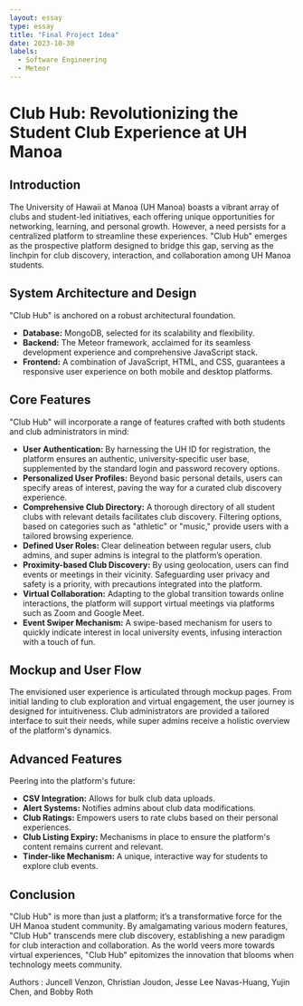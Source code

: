 ```yaml
---
layout: essay
type: essay
title: "Final Project Idea"
date: 2023-10-30
labels:
  - Software Engineering
  - Meteor
---
```



# Club Hub: Revolutionizing the Student Club Experience at UH Manoa

## Introduction

The University of Hawaii at Manoa (UH Manoa) boasts a vibrant array of clubs and student-led initiatives, each offering unique opportunities for networking, learning, and personal growth. However, a need persists for a centralized platform to streamline these experiences. "Club Hub" emerges as the prospective platform designed to bridge this gap, serving as the linchpin for club discovery, interaction, and collaboration among UH Manoa students.

## System Architecture and Design

"Club Hub" is anchored on a robust architectural foundation.

- **Database:** MongoDB, selected for its scalability and flexibility.
- **Backend:** The Meteor framework, acclaimed for its seamless development experience and comprehensive JavaScript stack.
- **Frontend:** A combination of JavaScript, HTML, and CSS, guarantees a responsive user experience on both mobile and desktop platforms.

## Core Features

"Club Hub" will incorporate a range of features crafted with both students and club administrators in mind:

- **User Authentication:** By harnessing the UH ID for registration, the platform ensures an authentic, university-specific user base, supplemented by the standard login and password recovery options.
- **Personalized User Profiles:** Beyond basic personal details, users can specify areas of interest, paving the way for a curated club discovery experience.
- **Comprehensive Club Directory:** A thorough directory of all student clubs with relevant details facilitates club discovery. Filtering options, based on categories such as "athletic" or "music," provide users with a tailored browsing experience.
- **Defined User Roles:** Clear delineation between regular users, club admins, and super admins is integral to the platform’s operation.
- **Proximity-based Club Discovery:** By using geolocation, users can find events or meetings in their vicinity. Safeguarding user privacy and safety is a priority, with precautions integrated into the platform.
- **Virtual Collaboration:** Adapting to the global transition towards online interactions, the platform will support virtual meetings via platforms such as Zoom and Google Meet.
- **Event Swiper Mechanism:** A swipe-based mechanism for users to quickly indicate interest in local university events, infusing interaction with a touch of fun.

## Mockup and User Flow

The envisioned user experience is articulated through mockup pages. From initial landing to club exploration and virtual engagement, the user journey is designed for intuitiveness. Club administrators are provided a tailored interface to suit their needs, while super admins receive a holistic overview of the platform's dynamics.

## Advanced Features

Peering into the platform's future:

- **CSV Integration:** Allows for bulk club data uploads.
- **Alert Systems:** Notifies admins about club data modifications.
- **Club Ratings:** Empowers users to rate clubs based on their personal experiences.
- **Club Listing Expiry:** Mechanisms in place to ensure the platform's content remains current and relevant.
- **Tinder-like Mechanism:** A unique, interactive way for students to explore club events.

## Conclusion

"Club Hub" is more than just a platform; it’s a transformative force for the UH Manoa student community. By amalgamating various modern features, "Club Hub" transcends mere club discovery, establishing a new paradigm for club interaction and collaboration. As the world veers more towards virtual experiences, "Club Hub" epitomizes the innovation that blooms when technology meets community.

Authors : Juncell Venzon, Christian Joudon, Jesse Lee Navas-Huang, Yujin Chen, and Bobby Roth
